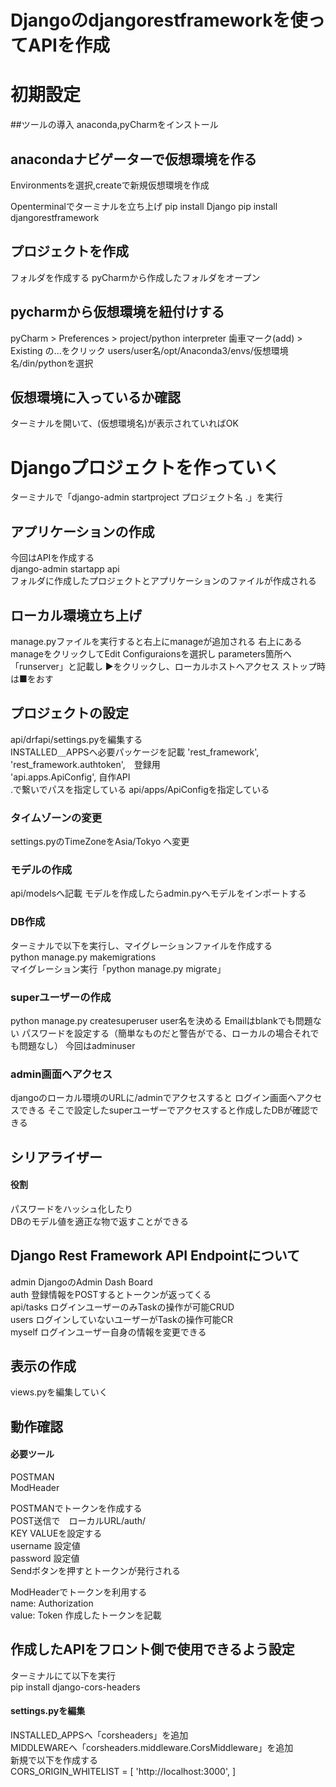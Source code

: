 # Djangoのdjangorestframeworkを使ってAPIを作成

# 初期設定
##ツールの導入
anaconda,pyCharmをインストール

## anacondaナビゲーターで仮想環境を作る
Environmentsを選択,createで新規仮想環境を作成

Openterminalでターミナルを立ち上げ
pip install Django
pip install djangorestframework

## プロジェクトを作成
フォルダを作成する
pyCharmから作成したフォルダをオープン

## pycharmから仮想環境を紐付けする
pyCharm > Preferences > project/python interpreter
歯車マーク(add) > Existing の...をクリック
users/user名/opt/Anaconda3/envs/仮想環境名/din/pythonを選択

## 仮想環境に入っているか確認
ターミナルを開いて、(仮想環境名)が表示されていればOK

# Djangoプロジェクトを作っていく
ターミナルで「django-admin startproject プロジェクト名 .」を実行

## アプリケーションの作成
今回はAPIを作成する<br>
django-admin startapp api<br>
フォルダに作成したプロジェクトとアプリケーションのファイルが作成される

## ローカル環境立ち上げ
manage.pyファイルを実行すると右上にmanageが追加される
右上にあるmanageをクリックしてEdit Configuraionsを選択し
parameters箇所へ「runserver」と記載し
▶️をクリックし、ローカルホストへアクセス
ストップ時は■をおす

## プロジェクトの設定
api/drfapi/settings.pyを編集する<br>
INSTALLED＿APPSへ必要パッケージを記載
'rest_framework',<br>
'rest_framework.authtoken',　登録用　<br>
'api.apps.ApiConfig',       自作API<br>
.で繋いでパスを指定している
api/apps/ApiConfigを指定している

### タイムゾーンの変更
settings.pyのTimeZoneをAsia/Tokyo
へ変更

### モデルの作成
api/modelsへ記載
モデルを作成したらadmin.pyへモデルをインポートする

### DB作成
ターミナルで以下を実行し、マイグレーションファイルを作成する<br>
python manage.py makemigrations <br>
マイグレーション実行「python manage.py migrate」

### superユーザーの作成
python manage.py createsuperuser
user名を決める
Emailはblankでも問題ない
パスワードを設定する（簡単なものだと警告がでる、ローカルの場合それでも問題なし）
今回はadminuser

### admin画面へアクセス
djangoのローカル環境のURLに/adminでアクセスすると
ログイン画面へアクセスできる
そこで設定したsuperユーザーでアクセスすると作成したDBが確認できる

## シリアライザー
#### 役割
パスワードをハッシュ化したり  
DBのモデル値を適正な物で返すことができる

## Django Rest  Framework API Endpointについて
admin DjangoのAdmin Dash Board <br>
auth 登録情報をPOSTするとトークンが返ってくる <br>
api/tasks ログインユーザーのみTaskの操作が可能CRUD<br>
users ログインしていないユーザーがTaskの操作可能CR<br>
myself ログインユーザー自身の情報を変更できる<br>

## 表示の作成
views.pyを編集していく

## 動作確認
#### 必要ツール
POSTMAN <br>
ModHeader<br>

POSTMANでトークンを作成する  
POST送信で　ローカルURL/auth/  
KEY VALUEを設定する  
username 設定値  
password 設定値  
Sendボタンを押すとトークンが発行される

ModHeaderでトークンを利用する  
name: Authorization  
value: Token 作成したトークンを記載

## 作成したAPIをフロント側で使用できるよう設定
ターミナルにて以下を実行  
pip install django-cors-headers

#### settings.pyを編集
INSTALLED_APPSへ「corsheaders」を追加  
MIDDLEWAREへ「corsheaders.middleware.CorsMiddleware」を追加  
新規で以下を作成する  
CORS_ORIGIN_WHITELIST = [
    'http://localhost:3000',
]